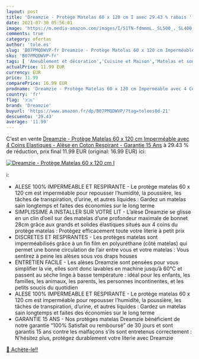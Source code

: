 ```yaml
---
layout: post
title: 'Dreamzie - Protège Matelas 60 x 120 cm I avec 29.43 % rabais '
date: 2021-07-30 05:56:01
image: 'https://m.media-amazon.com/images/I/51TN-fdmmmL._SL500_._SL400_.jpg'
comments: true
category: ofertas
author: 'tole.es'
slug: 'B07PMQDWVP-fr Dreamzie - Protège Matelas 60 x 120 cm Imperméable avec 4...'
sku: 'B07PMQDWVP-fr'
tags: [ 'Ameublement et décoration','Cuisine et Maison','Matelas et sommiers pour adulte','Meubles','Meubles de chambre dadulte','Sur-matelas pour adulte','dreamzie', ]
actualPrice: 11.99 EUR
currency: EUR
price: 11.99
comparePrice: 16.99 EUR
prodname: 'Dreamzie - Protège Matelas 60 x 120 cm Imperméable avec 4 Coins Elastiques - Alèse en Coton Respirant - Garantie 15 Ans'
country: 'fr'
flag: '🇫🇷'
brand: 'Dreamzie'
buyurl: 'https://www.amazon.fr/dp/B07PMQDWVP/?tag=tolees0d-21'
descuento: '29.43'
average: '11.99'
---
```


C'est en vente [Dreamzie - Protège Matelas 60 x 120 cm Imperméable avec 4 Coins Elastiques - Alèse en Coton Respirant - Garantie 15 Ans](https://www.amazon.fr/dp/B07PMQDWVP/?tag=tolees0d-21)  à  29.43 % de réduction, prix final  11.99 EUR (original: 16.99 EUR) ici:

[![Dreamzie - Protège Matelas 60 x 120 cm I](https://m.media-amazon.com/images/I/51TN-fdmmmL._SL500_._SL400_.jpg)](https://www.amazon.fr/dp/B07PMQDWVP/?tag=tolees0d-21)

ℹ️:

- ALESE 100% IMPERMEABLE ET RESPIRANTE - Le protège matelas 60 x 120 cm est imperméable pour repousser l’humidité, la poussière, les tâches de transpiration, d’urine, et autres liquides : Gardez un matelas sain longtemps et faites des économies sur le long terme
- SIMPLISSIME A INSTALLER SUR VOTRE LIT - L’alèse Dreamzie se glisse en un clin d’oeil sur des matelas d’une profondeur maximale de bonnet 28cm grâce aux grands et solides élastiques situés aux 4 coins du protège matelas : Protégez efficacement toute votre literie à petit prix
- DISCRETES ET RESPIRANTES - Les protèges matelas sont imperméabilisés grâce à un fin film en polyuréthane (côté matelas) qui permet une bonne circulation de l’air entre vous et votre matelas : Vous sentirez à peine les alèses sous vos draps houses
- ENTRETIEN FACILE - Les alèses Dreamzie sont pensées pour vous simplifier la vie, elles sont donc lavables en machine jusqu’à 60°C et passent au sèche linge à basse température : idéal pour les enfants, les familles, les animaux, les parents, les personnes incontinentes, et les petits soucis du quotidien
- ALESE 100% IMPERMEABLE ET RESPIRANTE - Le protège matelas 60 x 120 cm est imperméable pour repousser l’humidité, la poussière, les tâches de transpiration, d’urine, et autres liquides : Gardez un matelas sain longtemps et faites des économies sur le long terme
- GARANTIE 15 ANS - Nos protèges matelas Dreamzie bénéficient de notre garantie “100% Satisfait ou remboursé” de 30 jours et sont garantis 15 ans contre les malfaçons s’ils sont entretenus correctement : N’hésitez plus, protégez durablement votre literie avec Dreamzie

[🛒 Achète-le!!](https://www.amazon.fr/dp/B07PMQDWVP/?tag=tolees0d-21)
